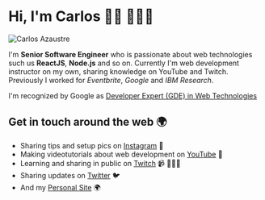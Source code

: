 # Hi, I'm Carlos 👋🏽 👨🏽‍💻

![Carlos Azaustre](https://github.com/carlosazaustre/carlosazaustre/raw/master/img/github-header.png)

I'm **Senior Software Engineer** who is passionate about web technologies such us **ReactJS**, **Node.js** and so on. Currently I'm web development instructor on my own, sharing knowledge on YouTube and Twitch. Previously I worked for *Eventbrite*, *Google* and *IBM Research*.

I'm recognized by Google as [Developer Expert (GDE) in Web Technologies](https://developers.google.com/community/experts/directory/profile/profile-carlos_azaustre)

## Get in touch around the web 🌍
- Sharing tips and setup pics on [Instagram](https://instagram.com/carlosazaustre) 📸
- Making videotutorials about web development on [YouTube](https://youtube.com/carlosazaustre?sub_confirmation=1) 📼
-  Learning and sharing in public on [Twitch](https://twitch.tv/carlosazaustre) 📹 👨🏽‍💻
- Sharing updates on [Twitter](https://twitter.com/carlosazaustr) 🐦 
- And my [Personal Site](https://carlosazaustre.es) 🌍
